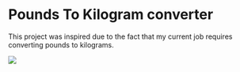 # Pounds To Kilogram converter

This project was inspired due to the fact that my current job requires converting pounds to kilograms.

<p>
<img src="https://user-images.githubusercontent.com/6277603/49815114-e4d86300-fd1f-11e8-9ebc-ac796616306c.png"/>
</p>
